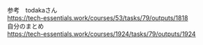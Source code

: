 参考　todakaさん
<br>
https://tech-essentials.work/courses/53/tasks/79/outputs/1818
<br>
自分のまとめ
<br>
https://tech-essentials.work/courses/1924/tasks/79/outputs/1924